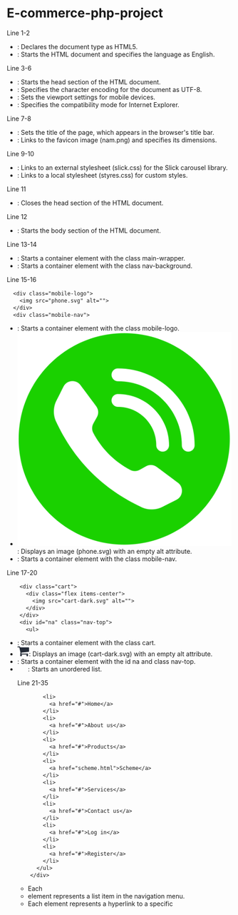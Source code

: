 # E-commerce-php-project

Line 1-2

<!DOCTYPE html>
<html lang="en">

- <!DOCTYPE html>: Declares the document type as HTML5.
- <html lang="en">: Starts the HTML document and specifies the language as English.

Line 3-6

<head>
  <meta charset="UTF-8">
  <meta name="viewport" content="width=device-width, initial-scale=1.0">
  <meta http-equiv="X-UA-Compatible" content="ie=edge">

- <head>: Starts the head section of the HTML document.
- <meta charset="UTF-8">: Specifies the character encoding for the document as UTF-8.
- <meta name="viewport" content="width=device-width, initial-scale=1.0">: Sets the viewport settings for mobile devices.
- <meta http-equiv="X-UA-Compatible" content="ie=edge">: Specifies the compatibility mode for Internet Explorer.

Line 7-8

  <title>Business in Rural side</title>
  <link rel="icon" type="image/x-icon" href="nam.png" width="100" height="100">

- <title>Business in Rural side</title>: Sets the title of the page, which appears in the browser's title bar.
- <link rel="icon" type="image/x-icon" href="nam.png" width="100" height="100">: Links to the favicon image (nam.png) and specifies its dimensions.

Line 9-10

  <link rel="stylesheet" type="text/css" href="(link unavailable)" />
  <link rel="stylesheet" href="styres.css">

- <link rel="stylesheet" type="text/css" href="(link unavailable)" />: Links to an external stylesheet (slick.css) for the Slick carousel library.
- <link rel="stylesheet" href="styres.css">: Links to a local stylesheet (styres.css) for custom styles.

Line 11

</head>

- </head>: Closes the head section of the HTML document.

Line 12

<body>

- <body>: Starts the body section of the HTML document.

Line 13-14

  <div class="main-wrapper">
    <div class="nav-background">

- <div class="main-wrapper">: Starts a container element with the class main-wrapper.
- <div class="nav-background">: Starts a container element with the class nav-background.

Line 15-16

      <div class="mobile-logo">
        <img src="phone.svg" alt="">
      </div>
      <div class="mobile-nav">

- <div class="mobile-logo">: Starts a container element with the class mobile-logo.
- <img src="phone.svg" alt="">: Displays an image (phone.svg) with an empty alt attribute.
- <div class="mobile-nav">: Starts a container element with the class mobile-nav.

Line 17-20

        <div class="cart">
          <div class="flex items-center">
            <img src="cart-dark.svg" alt="">
          </div>
        </div>
        <div id="na" class="nav-top">
          <ul>

- <div class="cart">: Starts a container element with the class cart.
- <img src="cart-dark.svg" alt="">: Displays an image (cart-dark.svg) with an empty alt attribute.
- <div id="na" class="nav-top">: Starts a container element with the id na and class nav-top.
- <ul>: Starts an unordered list.

Line 21-35

            <li>
              <a href="#">Home</a>
            </li>
            <li>
              <a href="#">About us</a>
            </li>
            <li>
              <a href="#">Products</a>
            </li>
            <li>
              <a href="scheme.html">Scheme</a>
            </li>
            <li>
              <a href="#">Services</a>
            </li>
            <li>
              <a href="#">Contact us</a>
            </li>
            <li>
              <a href="#">Log in</a>
            </li>
            <li>
              <a href="#">Register</a>
            </li>
          </ul>
        </div>

- Each <li> element represents a list item in the navigation menu.
- Each <a> element represents a hyperlink to a specific

